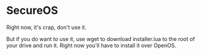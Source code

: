 # SecureOS
Right now, it's crap, don't use it.

But if you do want to use it, use wget to download installer.lua to the root of your drive and run it. Right now you'll have to install it over OpenOS.
